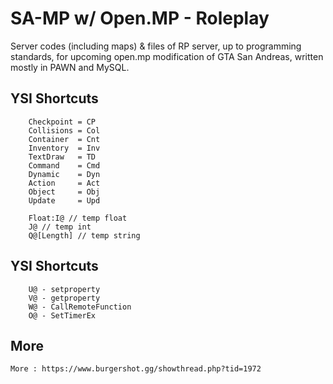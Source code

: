 # SA-MP w/ Open.MP - Roleplay
Server codes (including maps) & files of RP server, up to programming standards, 
for upcoming open.mp modification of GTA San Andreas, written mostly in PAWN and MySQL.

## YSI Shortcuts
```
	Checkpoint = CP
	Collisions = Col
	Container  = Cnt
	Inventory  = Inv
	TextDraw   = TD
	Command    = Cmd
	Dynamic    = Dyn
	Action     = Act
	Object     = Obj
	Update     = Upd

	Float:I@ // temp float
	J@ // temp int
	Q@[Length] // temp string
```

## YSI Shortcuts
```
	U@ - setproperty
	V@ - getproperty
	W@ - CallRemoteFunction
	O@ - SetTimerEx
```

## More
`More : https://www.burgershot.gg/showthread.php?tid=1972`
